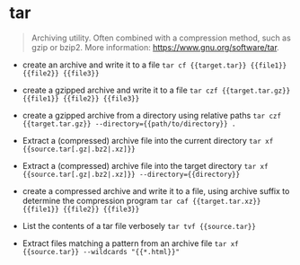 # tar
> Archiving utility.
> Often combined with a compression method, such as gzip or bzip2.
> More information: <https://www.gnu.org/software/tar>.

- create an archive and write it to a file
`tar cf {{target.tar}} {{file1}} {{file2}} {{file3}}`

- create a gzipped archive and write it to a file
`tar czf {{target.tar.gz}} {{file1}} {{file2}} {{file3}}`

- create a gzipped archive from a directory using relative paths
`tar czf {{target.tar.gz}} --directory={{path/to/directory}} .`

- Extract a (compressed) archive file into the current directory
`tar xf {{source.tar[.gz|.bz2|.xz]}}`

- Extract a (compressed) archive file into the target directory
`tar xf {{source.tar[.gz|.bz2|.xz]}} --directory={{directory}}`

- create a compressed archive and write it to a file, using archive suffix to determine the compression program
`tar caf {{target.tar.xz}} {{file1}} {{file2}} {{file3}}`

- List the contents of a tar file verbosely
`tar tvf {{source.tar}}`

- Extract files matching a pattern from an archive file
`tar xf {{source.tar}} --wildcards "{{*.html}}"`
